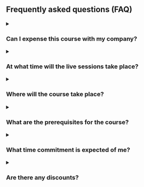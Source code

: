 ## Frequently asked questions (FAQ)

<details markdown="1">
<summary><h3>Can I expense this course with my company?</h3></summary>
Many companies have training/self-development budgets for developers to use to improve their skills by taking courses, buying technical books, and more.
To figure out if your company will pay for this course, you will have to ask them.

Here is an email template you can use to ask your company to pay for you to take this course:

**Subject**: Request for Training Expense Approval – Intermediate Python Course

<blockquote markdown="1">
Dear [Manager’s Name],

I hope you’re doing well. I’d like to request approval to enroll in the **Intermediate Python Course** offered by [mathspp.com](https://mathspp.com). This course is designed to strengthen practical Python skills for intermediate developers, covering topics such as typing, generators, packaging, and asynchronous programming.

The course includes live sessions, exercises, and opportunities for discussion, which I believe will directly support my growth as a developer and help me apply advanced Python techniques in our projects. By improving my skills in areas like code quality, maintainability, and project structure, I expect to be able to contribute more effectively to our team’s technical goals.

 - **Course name**: Intermediate Python Course
 - **Provider**: [mathspp.com](https://mathspp.com)
 - **Format**: Live cohort-based (4h/day for a week) with offline exercises and forum discussions
 - **Cost**: $490
 - **Dates**: [insert dates you're considering]

I believe this course will be a valuable investment in my professional development, and in turn, will benefit the team and company through more efficient coding practices and deeper technical knowledge.

Please let me know if I can provide any additional information to help with the decision. Thank you for considering this request.

Best regards,
[Your name]
</blockquote>
</details>

<details markdown="1">
<summary><h3>At what time will the live sessions take place?</h3></summary>

The live sessions take place from 3pm to 5pm and 7pm to 9pm, UTC time.
</details>

<details markdown="1">
<summary><h3>Where will the course take place?</h3></summary>

The live sessions will take place on Zoom (the link for the meeting will be provided after you sign-up).
The assignments will be hosted in a private GitHub repository and the discussion forum will be the associated GitHub Discussions page.
</details>

<details markdown="1">
<summary><h3>What are the prerequisites for the course?</h3></summary>

This course assumes you are comfortable with programming and you know your way around Python; this is not a course for complete beginners.

The type of people who will benefit the most from this course include people who use Python to get things done but who are always putting out fires and don't have the time to learn Python best practices, or people who have been programming with other languages for some time and are transitioning to Python.
</details>

<details markdown="1">
<summary><h3>What time commitment is expected of me?</h3></summary>

You will make the most of this course if you have time to attend the live sessions and work on the assignments between live sessions.
If you don't set aside time to learn you will never make visible progress.
So, expect a challenging but fun couple of days.
</details>

<details markdown="1">
<summary><h3>Are there any discounts?</h3></summary>

The course has purchasing parity pricing (PPP) enabled, so you might get a discount based on the cost of living and local currency of where you are located.
(This requires you to use a payment method from the same country you're located in, to prevent fraud.)

If you are a student or are unemployed, you are eligible for an additional discount; just [contact me](/contact-me?subject=Unemployment/student%20discount%20for%20the%20intermediate%20Python%20course) and we'll sort you out.
</details>
